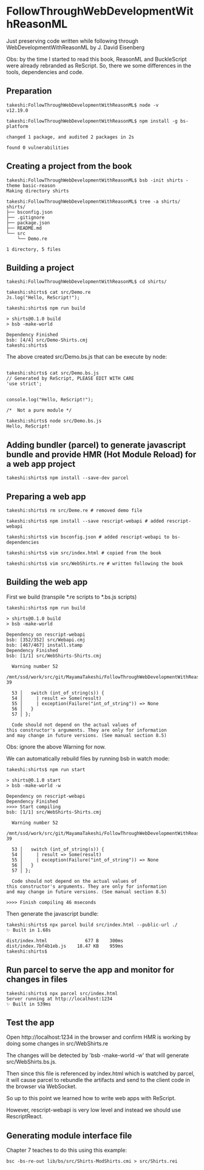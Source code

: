 # FollowThroughWebDevelopmentWithReasonML
Just preserving code written while following through WebDevelopmentWithReasonML by J. David Eisenberg

Obs: by the time I started to read this book, ReasonML and BuckleScript were already rebranded as ReScript.
So, there we some differences in the tools, dependencies and code.

## Preparation

```
takeshi:FollowThroughWebDevelopmentWithReasonML$ node -v
v12.19.0

takeshi:FollowThroughWebDevelopmentWithReasonML$ npm install -g bs-platform

changed 1 package, and audited 2 packages in 2s

found 0 vulnerabilities
```

## Creating a project from the book

```
takeshi:FollowThroughWebDevelopmentWithReasonML$ bsb -init shirts -theme basic-reason
Making directory shirts

takeshi:FollowThroughWebDevelopmentWithReasonML$ tree -a shirts/ 
shirts/
├── bsconfig.json
├── .gitignore
├── package.json
├── README.md
└── src
    └── Demo.re

1 directory, 5 files
```
## Building a project
```
takeshi:FollowThroughWebDevelopmentWithReasonML$ cd shirts/

takeshi:shirts$ cat src/Demo.re 
Js.log("Hello, ReScript!");

takeshi:shirts$ npm run build

> shirts@0.1.0 build
> bsb -make-world

Dependency Finished
bsb: [4/4] src/Demo-Shirts.cmj
takeshi:shirts$ 

```

The above created src/Demo.bs.js that can be execute by node:
```

takeshi:shirts$ cat src/Demo.bs.js 
// Generated by ReScript, PLEASE EDIT WITH CARE
'use strict';


console.log("Hello, ReScript!");

/*  Not a pure module */

takeshi:shirts$ node src/Demo.bs.js 
Hello, ReScript!
```

## Adding bundler (parcel) to generate javascript bundle and provide HMR (Hot Module Reload) for a web app project
```
takeshi:shirts$ npm install --save-dev parcel
```

## Preparing a web app 
```
takeshi:shirts$ rm src/Deme.re # removed demo file

takeshi:shirts$ npm install --save rescript-webapi # added rescript-webapi

takeshi:shirts$ vim bsconfig.json # added rescript-webapi to bs-dependencies

takeshi:shirts$ vim src/index.html # copied from the book

takeshi:shirts$ vim src/WebShirts.re # written following the book

```
## Building the web app

First we build (transpile *.re scripts to *.bs.js scripts)
```
takeshi:shirts$ npm run build

> shirts@0.1.0 build
> bsb -make-world

Dependency on rescript-webapi
bsb: [352/352] src/Webapi.cmj
bsb: [467/467] install.stamp
Dependency Finished
bsb: [1/1] src/WebShirts-Shirts.cmj

  Warning number 52
  /mnt/ssd/work/src/git/MayamaTakeshi/FollowThroughWebDevelopmentWithReasonML/shirts/src/WebShirts.re:55:25-39
  
  53 │   switch (int_of_string(s)) {
  54 │     | result => Some(result)
  55 │     | exception(Failure("int_of_string")) => None
  56 │   }
  57 │ };
  
  Code should not depend on the actual values of
this constructor's arguments. They are only for information
and may change in future versions. (See manual section 8.5)

```
Obs: ignore the above Warning for now.

We can automatically rebuild files by running bsb in watch mode:
```
takeshi:shirts$ npm run start

> shirts@0.1.0 start
> bsb -make-world -w

Dependency on rescript-webapi
Dependency Finished
>>>> Start compiling 
bsb: [1/1] src/WebShirts-Shirts.cmj

  Warning number 52
  /mnt/ssd/work/src/git/MayamaTakeshi/FollowThroughWebDevelopmentWithReasonML/shirts/src/WebShirts.re:55:25-39
  
  53 │   switch (int_of_string(s)) {
  54 │     | result => Some(result)
  55 │     | exception(Failure("int_of_string")) => None
  56 │   }
  57 │ };
  
  Code should not depend on the actual values of
this constructor's arguments. They are only for information
and may change in future versions. (See manual section 8.5)
  
>>>> Finish compiling 46 mseconds

```

Then generate the javascript bundle:
``` 
takeshi:shirts$ npx parcel build src/index.html --public-url ./
✨ Built in 1.68s

dist/index.html              677 B    300ms
dist/index.7bf4b1eb.js    18.47 KB    959ms
takeshi:shirts$ 
```
## Run parcel to serve the app and monitor for changes in files
```
takeshi:shirts$ npx parcel src/index.html
Server running at http://localhost:1234
✨ Built in 539ms
```
## Test the app

Open http://localhost:1234 in the browser and confirm HMR is working by doing some changes in src/WebShirts.re

The changes will be detected by 'bsb -make-world -w' that will generate src/WebShirts.bs.js. 

Then since this file is referenced by index.html which is watched by parcel, it will cause parcel to rebundle the artifacts and send to the client code in the browser via WebSocket.

So up to this point we learned how to write web apps with ReScript. 

However, rescript-webapi is very low level and instead we should use RescriptReact.

## Generating module interface file

Chapter 7 teaches to do this using this example:
```
bsc -bs-re-out lib/bs/src/Shirts-ModShirts.cmi > src/Shirts.rei
```

